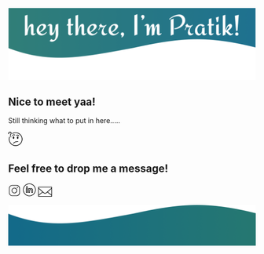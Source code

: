 <img src="header.png">

## Nice to meet yaa! 

Still thinking what to put in here..... 

<img src="puzzled.gif" width="30px" height="30px">

## Feel free to drop me a message!
<a href="https://www.instagram.com/praaatiik"><img src="instagram-3d.gif" width="25px" height="25px" /></a>
<a href="https://www.linkedin.com/in/pratik1320/"><img src="linkedin-circled-shake.gif" width="28px" height="28px" /></a>
<a href="mailto:pratikkulkarni1307@gmail.com"><img src="subscribe-1.gif" width="28px" height="28px" /></a>


<img src="footer.png">
